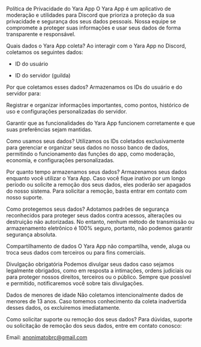 Política de Privacidade do Yara App
O Yara App é um aplicativo de moderação e utilidades para Discord que prioriza a proteção da sua privacidade e segurança dos seus dados pessoais. Nossa equipe se compromete a proteger suas informações e usar seus dados de forma transparente e responsável.

Quais dados o Yara App coleta?
Ao interagir com o Yara App no Discord, coletamos os seguintes dados:

- ID do usuário

- ID do servidor (guilda)

Por que coletamos esses dados?
Armazenamos os IDs do usuário e do servidor para:

Registrar e organizar informações importantes, como pontos, histórico de uso e configurações personalizadas do servidor.

Garantir que as funcionalidades do Yara App funcionem corretamente e que suas preferências sejam mantidas.

Como usamos seus dados?
Utilizamos os IDs coletados exclusivamente para gerenciar e organizar seus dados no nosso banco de dados, permitindo o funcionamento das funções do app, como moderação, economia, e configurações personalizadas.

Por quanto tempo armazenamos seus dados?
Armazenamos seus dados enquanto você utilizar o Yara App. Caso você fique inativo por um longo período ou solicite a remoção dos seus dados, eles poderão ser apagados do nosso sistema. Para solicitar a remoção, basta entrar em contato com nosso suporte.

Como protegemos seus dados?
Adotamos padrões de segurança reconhecidos para proteger seus dados contra acessos, alterações ou destruição não autorizadas. No entanto, nenhum método de transmissão ou armazenamento eletrônico é 100% seguro, portanto, não podemos garantir segurança absoluta.

Compartilhamento de dados
O Yara App não compartilha, vende, aluga ou troca seus dados com terceiros ou para fins comerciais.

Divulgação obrigatória
Podemos divulgar seus dados caso sejamos legalmente obrigados, como em resposta a intimações, ordens judiciais ou para proteger nossos direitos, terceiros ou o público. Sempre que possível e permitido, notificaremos você sobre tais divulgações.

Dados de menores de idade
Não coletamos intencionalmente dados de menores de 13 anos. Caso tomemos conhecimento da coleta inadvertida desses dados, os excluiremos imediatamente.

Como solicitar suporte ou remoção dos seus dados?
Para dúvidas, suporte ou solicitação de remoção dos seus dados, entre em contato conosco:

Email: anonimatobrc@gmail.com
